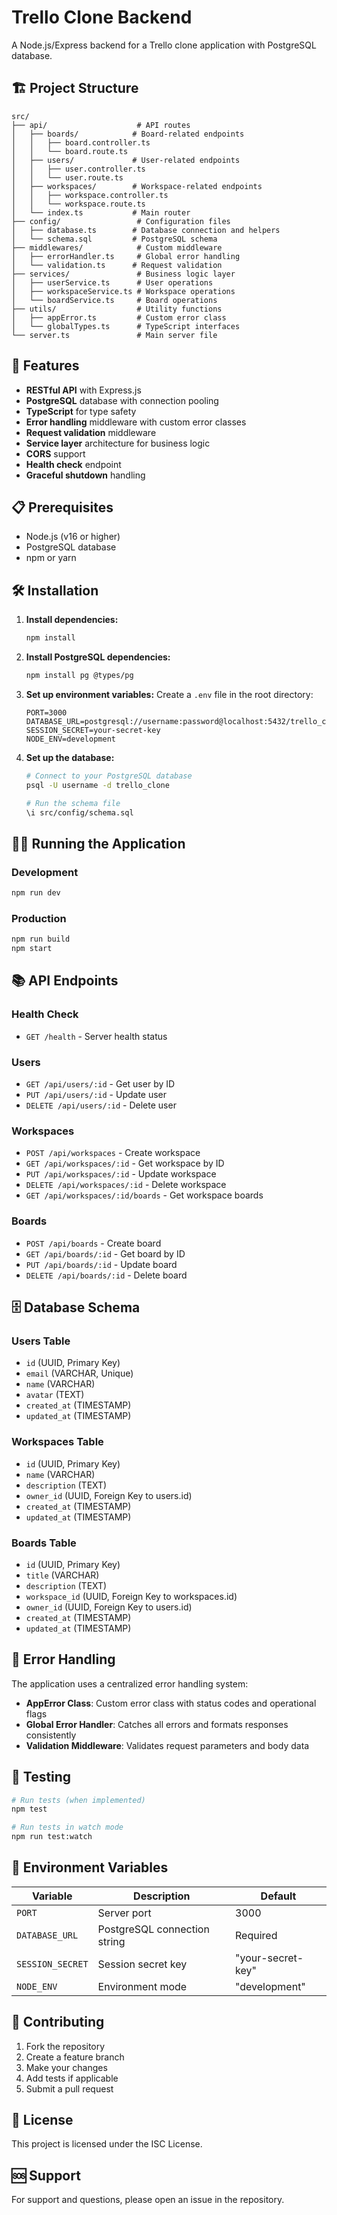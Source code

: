 # Trello Clone Backend

A Node.js/Express backend for a Trello clone application with PostgreSQL database.

## 🏗️ Project Structure

```
src/
├── api/                    # API routes
│   ├── boards/            # Board-related endpoints
│   │   ├── board.controller.ts
│   │   └── board.route.ts
│   ├── users/             # User-related endpoints
│   │   ├── user.controller.ts
│   │   └── user.route.ts
│   ├── workspaces/        # Workspace-related endpoints
│   │   ├── workspace.controller.ts
│   │   └── workspace.route.ts
│   └── index.ts           # Main router
├── config/                 # Configuration files
│   ├── database.ts        # Database connection and helpers
│   └── schema.sql         # PostgreSQL schema
├── middlewares/            # Custom middleware
│   ├── errorHandler.ts     # Global error handling
│   └── validation.ts      # Request validation
├── services/               # Business logic layer
│   ├── userService.ts      # User operations
│   ├── workspaceService.ts # Workspace operations
│   └── boardService.ts     # Board operations
├── utils/                  # Utility functions
│   ├── appError.ts         # Custom error class
│   └── globalTypes.ts      # TypeScript interfaces
└── server.ts               # Main server file
```

## 🚀 Features

- **RESTful API** with Express.js
- **PostgreSQL** database with connection pooling
- **TypeScript** for type safety
- **Error handling** middleware with custom error classes
- **Request validation** middleware
- **Service layer** architecture for business logic
- **CORS** support
- **Health check** endpoint
- **Graceful shutdown** handling

## 📋 Prerequisites

- Node.js (v16 or higher)
- PostgreSQL database
- npm or yarn

## 🛠️ Installation

1. **Install dependencies:**

   ```bash
   npm install
   ```

2. **Install PostgreSQL dependencies:**

   ```bash
   npm install pg @types/pg
   ```

3. **Set up environment variables:**
   Create a `.env` file in the root directory:

   ```env
   PORT=3000
   DATABASE_URL=postgresql://username:password@localhost:5432/trello_clone
   SESSION_SECRET=your-secret-key
   NODE_ENV=development
   ```

4. **Set up the database:**

   ```bash
   # Connect to your PostgreSQL database
   psql -U username -d trello_clone

   # Run the schema file
   \i src/config/schema.sql
   ```

## 🏃‍♂️ Running the Application

### Development

```bash
npm run dev
```

### Production

```bash
npm run build
npm start
```

## 📚 API Endpoints

### Health Check

- `GET /health` - Server health status

### Users

- `GET /api/users/:id` - Get user by ID
- `PUT /api/users/:id` - Update user
- `DELETE /api/users/:id` - Delete user

### Workspaces

- `POST /api/workspaces` - Create workspace
- `GET /api/workspaces/:id` - Get workspace by ID
- `PUT /api/workspaces/:id` - Update workspace
- `DELETE /api/workspaces/:id` - Delete workspace
- `GET /api/workspaces/:id/boards` - Get workspace boards

### Boards

- `POST /api/boards` - Create board
- `GET /api/boards/:id` - Get board by ID
- `PUT /api/boards/:id` - Update board
- `DELETE /api/boards/:id` - Delete board

## 🗄️ Database Schema

### Users Table

- `id` (UUID, Primary Key)
- `email` (VARCHAR, Unique)
- `name` (VARCHAR)
- `avatar` (TEXT)
- `created_at` (TIMESTAMP)
- `updated_at` (TIMESTAMP)

### Workspaces Table

- `id` (UUID, Primary Key)
- `name` (VARCHAR)
- `description` (TEXT)
- `owner_id` (UUID, Foreign Key to users.id)
- `created_at` (TIMESTAMP)
- `updated_at` (TIMESTAMP)

### Boards Table

- `id` (UUID, Primary Key)
- `title` (VARCHAR)
- `description` (TEXT)
- `workspace_id` (UUID, Foreign Key to workspaces.id)
- `owner_id` (UUID, Foreign Key to users.id)
- `created_at` (TIMESTAMP)
- `updated_at` (TIMESTAMP)

## 🔧 Error Handling

The application uses a centralized error handling system:

- **AppError Class**: Custom error class with status codes and operational flags
- **Global Error Handler**: Catches all errors and formats responses consistently
- **Validation Middleware**: Validates request parameters and body data

## 🧪 Testing

```bash
# Run tests (when implemented)
npm test

# Run tests in watch mode
npm run test:watch
```

## 📝 Environment Variables

| Variable         | Description                  | Default           |
| ---------------- | ---------------------------- | ----------------- |
| `PORT`           | Server port                  | 3000              |
| `DATABASE_URL`   | PostgreSQL connection string | Required          |
| `SESSION_SECRET` | Session secret key           | "your-secret-key" |
| `NODE_ENV`       | Environment mode             | "development"     |

## 🤝 Contributing

1. Fork the repository
2. Create a feature branch
3. Make your changes
4. Add tests if applicable
5. Submit a pull request

## 📄 License

This project is licensed under the ISC License.

## 🆘 Support

For support and questions, please open an issue in the repository.
